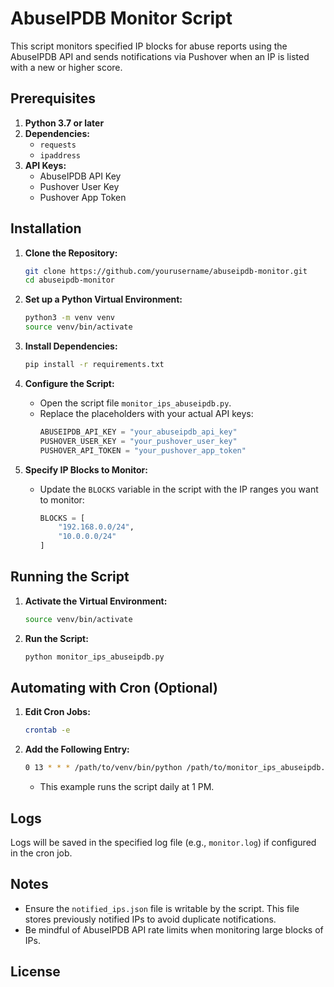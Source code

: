 # AbuseIPDB Monitor Script

This script monitors specified IP blocks for abuse reports using the AbuseIPDB API and sends notifications via Pushover when an IP is listed with a new or higher score.

## Prerequisites

1. **Python 3.7 or later**
2. **Dependencies:**
   - `requests`
   - `ipaddress`
3. **API Keys:**
   - AbuseIPDB API Key
   - Pushover User Key
   - Pushover App Token

## Installation

1. **Clone the Repository:**
   ```bash
   git clone https://github.com/yourusername/abuseipdb-monitor.git
   cd abuseipdb-monitor
   ```

2. **Set up a Python Virtual Environment:**
   ```bash
   python3 -m venv venv
   source venv/bin/activate
   ```

3. **Install Dependencies:**
   ```bash
   pip install -r requirements.txt
   ```

4. **Configure the Script:**
   - Open the script file `monitor_ips_abuseipdb.py`.
   - Replace the placeholders with your actual API keys:
     ```python
     ABUSEIPDB_API_KEY = "your_abuseipdb_api_key"
     PUSHOVER_USER_KEY = "your_pushover_user_key"
     PUSHOVER_API_TOKEN = "your_pushover_app_token"
     ```

5. **Specify IP Blocks to Monitor:**
   - Update the `BLOCKS` variable in the script with the IP ranges you want to monitor:
     ```python
     BLOCKS = [
         "192.168.0.0/24",
         "10.0.0.0/24"
     ]
     ```

## Running the Script

1. **Activate the Virtual Environment:**
   ```bash
   source venv/bin/activate
   ```

2. **Run the Script:**
   ```bash
   python monitor_ips_abuseipdb.py
   ```

## Automating with Cron (Optional)

1. **Edit Cron Jobs:**
   ```bash
   crontab -e
   ```

2. **Add the Following Entry:**
   ```bash
   0 13 * * * /path/to/venv/bin/python /path/to/monitor_ips_abuseipdb.py >> /path/to/monitor.log 2>&1
   ```

   - This example runs the script daily at 1 PM.

## Logs

Logs will be saved in the specified log file (e.g., `monitor.log`) if configured in the cron job.

## Notes

- Ensure the `notified_ips.json` file is writable by the script. This file stores previously notified IPs to avoid duplicate notifications.
- Be mindful of AbuseIPDB API rate limits when monitoring large blocks of IPs.

## License


